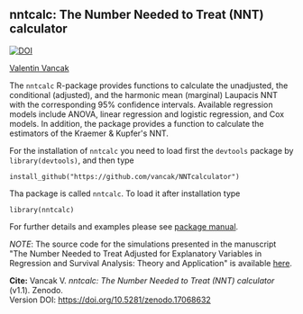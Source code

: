 ## nntcalc: The Number Needed to Treat (NNT) calculator 
[![DOI](https://zenodo.org/badge/DOI/10.5281/zenodo.17068632.svg)](https://doi.org/10.5281/zenodo.17068632)

[Valentin Vancak](https://www.linkedin.com/in/valentin-vancak-0a56227a/?originalSubdomain=il)

The `nntcalc` R-package provides functions to calculate the unadjusted, the conditional (adjusted), and the harmonic mean (marginal) Laupacis NNT with the corresponding 95% confidence intervals. Available regression models include ANOVA, linear regression and logistic regression, and Cox models. In addition, the package provides a function to calculate the estimators of the Kraemer & Kupfer's NNT. 

For the installation of `nntcalc` you need to load first the `devtools` package by `library(devtools)`, and then type

`install_github("https://github.com/vancak/NNTcalculator")`

Tha package is called `nntcalc`. To load it after installation type

`library(nntcalc)`

For further details and examples please see [package manual](https://github.com/vancak/NNTcalculator/blob/main/manual.pdf). 

*NOTE*: The source code for the simulations presented in the manuscript "The Number Needed to Treat Adjusted for Explanatory Variables in Regression and Survival Analysis: Theory and Application" is available [here](https://github.com/vancak/nntx_simulations).

**Cite:** Vancak V. *nntcalc: The Number Needed to Treat (NNT) calculator* (v1.1). Zenodo.  
Version DOI: https://doi.org/10.5281/zenodo.17068632  
